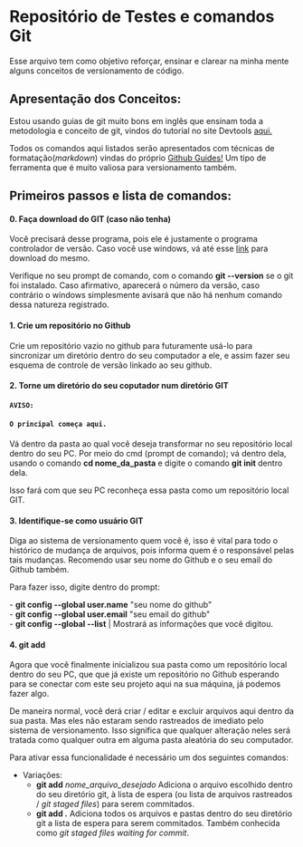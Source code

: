 # Repositório de Testes e comandos Git
Esse arquivo tem como objetivo reforçar, ensinar e clarear na minha mente 
alguns conceitos de versionamento de código.

## Apresentação dos Conceitos:
Estou usando guias de git muito bons em inglês que ensinam
toda a metodologia e conceito de git, vindos do tutorial no site Devtools [aqui.](https://dev.to/gothamv/learn-the-basics-of-git-in-under-10-minutes-475c)

Todos os comandos aqui listados serão apresentados com
técnicas de formatação(*markdown*) vindas do próprio 
[Github Guides!](https://guides.github.com/features/mastering-markdown/) Um tipo de ferramenta que é muito valiosa para versionamento também.

## Primeiros passos e lista de comandos:

#### 0. Faça download do GIT (caso não tenha)
Você precisará desse programa, pois ele é justamente o programa controlador de versão. Caso você use windows, vá até esse [link](https://git-scm.com/download/win) para download do mesmo.

Verifique no seu prompt de comando, com o comando **git --version** se o git foi instalado. Caso afirmativo, aparecerá o número da versão, caso contrário o windows simplesmente avisará que não há nenhum comando dessa natureza registrado.

#### 1. Crie um repositório no Github
Crie um repositório vazio no github para futuramente usá-lo para sincronizar um diretório dentro do seu computador a ele, e assim fazer seu esquema de controle de versão linkado ao seu github. 

#### 2. Torne um diretório do seu coputador num diretório GIT 

#### `AVISO:`
#### `O principal começa aqui.`

Vá dentro da pasta ao qual você deseja transformar no seu repositório local dentro do seu PC. Por meio do cmd (prompt de comando); vá dentro dela, usando o comando **cd nome_da_pasta** e digite o comando **git init** dentro dela.

Isso fará com que seu PC reconheça essa pasta como um repositório local GIT.

#### 3. **Identifique-se como usuário GIT**

Diga ao sistema de versionamento quem você é, isso é vital para todo o histórico de mudança de arquivos, pois informa quem é o responsável pelas tais mudanças. Recomendo usar seu nome do Github e o seu email do Github também.

Para fazer isso, digite dentro do prompt:

<div>
  - <strong>git config --global user.name</strong> "seu nome do github"
</div>
<div> 
  - <strong>git config --global user.email</strong> "seu email do github"
</div>
<div> 
  - <strong>git config --global --list</strong> | Mostrará as informações que você digitou.
</div>



#### 4. **git add**
Agora que você finalmente inicializou sua pasta como um repositório local dentro do seu PC, que que já existe um repositório no Github esperando para se conectar  com este seu projeto aqui na sua máquina, já podemos fazer algo.

De maneira normal, você derá criar / editar e excluir arquivos aqui dentro da sua pasta. Mas eles não estaram sendo rastreados de imediato pelo sistema de versionamento. Isso significa que qualquer alteração neles será tratada como qualquer outra em alguma pasta aleatória do seu computador.

Para ativar essa funcionalidade é necessário um dos seguintes comandos:

- Variações:
  - **git add** *nome_arquivo_desejado*
Adiciona o arquivo escolhido dentro do seu diretório git, à lista de espera (ou lista de arquivos rastreados / *git staged files*) para serem commitados.
  - **git add .**
Adiciona todos os arquivos e pastas dentro do seu diretório git a lista de espera para serem commitados. Também conhecida como *git staged files waiting for commit*.